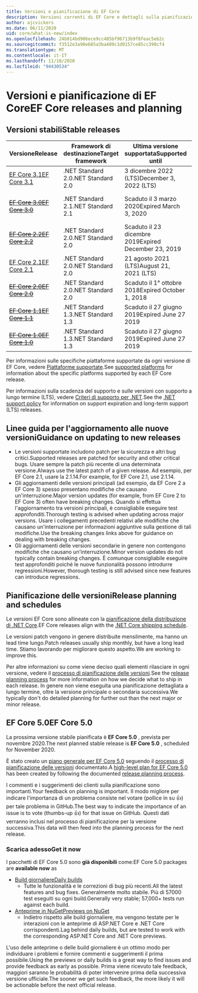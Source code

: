 ```yaml
---
title: Versioni e pianificazione di EF Core
description: Versioni correnti di EF Core e dettagli sulla pianificazione per le versioni future
author: ajcvickers
ms.date: 06/11/2020
uid: core/what-is-new/index
ms.openlocfilehash: 24b814bd906ece9cc485bf96713b9f8feac5eb2c
ms.sourcegitcommit: f3512e3a98e685a3ba409c1d0157ce85cc390cf4
ms.translationtype: MT
ms.contentlocale: it-IT
ms.lasthandoff: 11/10/2020
ms.locfileid: "94430534"
---
```

# <a name="ef-core-releases-and-planning"></a><span data-ttu-id="e8f78-103">Versioni e pianificazione di EF Core</span><span class="sxs-lookup"><span data-stu-id="e8f78-103">EF Core releases and planning</span></span>

## <a name="stable-releases"></a><span data-ttu-id="e8f78-104">Versioni stabili</span><span class="sxs-lookup"><span data-stu-id="e8f78-104">Stable releases</span></span>

| <span data-ttu-id="e8f78-105">Versione</span><span class="sxs-lookup"><span data-stu-id="e8f78-105">Release</span></span> | <span data-ttu-id="e8f78-106">Framework di destinazione</span><span class="sxs-lookup"><span data-stu-id="e8f78-106">Target framework</span></span> | <span data-ttu-id="e8f78-107">Ultima versione supportata</span><span class="sxs-lookup"><span data-stu-id="e8f78-107">Supported until</span></span> | <span data-ttu-id="e8f78-108">Collegamenti</span><span class="sxs-lookup"><span data-stu-id="e8f78-108">Links</span></span>
|:--------|------------------|-----------------|------
| [<span data-ttu-id="e8f78-109">EF Core 3.1</span><span class="sxs-lookup"><span data-stu-id="e8f78-109">EF Core 3.1</span></span>](https://www.nuget.org/packages/Microsoft.EntityFrameworkCore) | <span data-ttu-id="e8f78-110">.NET Standard 2.0</span><span class="sxs-lookup"><span data-stu-id="e8f78-110">.NET Standard 2.0</span></span> | <span data-ttu-id="e8f78-111">3 dicembre 2022 (LTS)</span><span class="sxs-lookup"><span data-stu-id="e8f78-111">December 3, 2022 (LTS)</span></span> | [<span data-ttu-id="e8f78-112">Annuncio</span><span class="sxs-lookup"><span data-stu-id="e8f78-112">Announcement</span></span>](https://devblogs.microsoft.com/dotnet/announcing-entity-framework-core-3-1-and-entity-framework-6-4/)
| <span data-ttu-id="e8f78-113">~~[EF Core 3.0](https://www.nuget.org/packages/Microsoft.EntityFrameworkCore/3.0.3)~~</span><span class="sxs-lookup"><span data-stu-id="e8f78-113">~~[EF Core 3.0](https://www.nuget.org/packages/Microsoft.EntityFrameworkCore/3.0.3)~~</span></span> | <span data-ttu-id="e8f78-114">.NET Standard 2.1</span><span class="sxs-lookup"><span data-stu-id="e8f78-114">.NET Standard 2.1</span></span> | <span data-ttu-id="e8f78-115">Scaduto il 3 marzo 2020</span><span class="sxs-lookup"><span data-stu-id="e8f78-115">Expired March 3, 2020</span></span> | <span data-ttu-id="e8f78-116">[Annuncio](https://devblogs.microsoft.com/dotnet/announcing-ef-core-3-0-and-ef-6-3-general-availability/) / [Modifiche che causano un'interruzione](xref:core/what-is-new/ef-core-3.x/breaking-changes)</span><span class="sxs-lookup"><span data-stu-id="e8f78-116">[Announcement](https://devblogs.microsoft.com/dotnet/announcing-ef-core-3-0-and-ef-6-3-general-availability/) / [Breaking changes](xref:core/what-is-new/ef-core-3.x/breaking-changes)</span></span>
| <span data-ttu-id="e8f78-117">~~[EF Core 2.2](https://www.nuget.org/packages/Microsoft.EntityFrameworkCore/2.2.6)~~</span><span class="sxs-lookup"><span data-stu-id="e8f78-117">~~[EF Core 2.2](https://www.nuget.org/packages/Microsoft.EntityFrameworkCore/2.2.6)~~</span></span> | <span data-ttu-id="e8f78-118">.NET Standard 2.0</span><span class="sxs-lookup"><span data-stu-id="e8f78-118">.NET Standard 2.0</span></span> | <span data-ttu-id="e8f78-119">Scaduto il 23 dicembre 2019</span><span class="sxs-lookup"><span data-stu-id="e8f78-119">Expired December 23, 2019</span></span> | [<span data-ttu-id="e8f78-120">Annuncio</span><span class="sxs-lookup"><span data-stu-id="e8f78-120">Announcement</span></span>](https://devblogs.microsoft.com/dotnet/announcing-entity-framework-core-2-2/)
| [<span data-ttu-id="e8f78-121">EF Core 2.1</span><span class="sxs-lookup"><span data-stu-id="e8f78-121">EF Core 2.1</span></span>](https://www.nuget.org/packages/Microsoft.EntityFrameworkCore/2.1.14) | <span data-ttu-id="e8f78-122">.NET Standard 2.0</span><span class="sxs-lookup"><span data-stu-id="e8f78-122">.NET Standard 2.0</span></span> | <span data-ttu-id="e8f78-123">21 agosto 2021 (LTS)</span><span class="sxs-lookup"><span data-stu-id="e8f78-123">August 21, 2021 (LTS)</span></span> | [<span data-ttu-id="e8f78-124">Annuncio</span><span class="sxs-lookup"><span data-stu-id="e8f78-124">Announcement</span></span>](https://devblogs.microsoft.com/dotnet/announcing-entity-framework-core-2-1/)
| <span data-ttu-id="e8f78-125">~~[EF Core 2.0](https://www.nuget.org/packages/Microsoft.EntityFrameworkCore/2.0.3)~~</span><span class="sxs-lookup"><span data-stu-id="e8f78-125">~~[EF Core 2.0](https://www.nuget.org/packages/Microsoft.EntityFrameworkCore/2.0.3)~~</span></span> | <span data-ttu-id="e8f78-126">.NET Standard 2.0</span><span class="sxs-lookup"><span data-stu-id="e8f78-126">.NET Standard 2.0</span></span> | <span data-ttu-id="e8f78-127">Scaduto il 1° ottobre 2018</span><span class="sxs-lookup"><span data-stu-id="e8f78-127">Expired October 1, 2018</span></span> | [<span data-ttu-id="e8f78-128">Annuncio</span><span class="sxs-lookup"><span data-stu-id="e8f78-128">Announcement</span></span>](https://devblogs.microsoft.com/dotnet/announcing-entity-framework-core-2-0/)
| <span data-ttu-id="e8f78-129">~~[EF Core 1.1](https://www.nuget.org/packages/Microsoft.EntityFrameworkCore/1.1.6)~~</span><span class="sxs-lookup"><span data-stu-id="e8f78-129">~~[EF Core 1.1](https://www.nuget.org/packages/Microsoft.EntityFrameworkCore/1.1.6)~~</span></span> | <span data-ttu-id="e8f78-130">.NET Standard 1.3</span><span class="sxs-lookup"><span data-stu-id="e8f78-130">.NET Standard 1.3</span></span> | <span data-ttu-id="e8f78-131">Scaduto il 27 giugno 2019</span><span class="sxs-lookup"><span data-stu-id="e8f78-131">Expired June 27 2019</span></span> | [<span data-ttu-id="e8f78-132">Annuncio</span><span class="sxs-lookup"><span data-stu-id="e8f78-132">Announcement</span></span>](https://devblogs.microsoft.com/dotnet/announcing-entity-framework-core-1-1/)
| <span data-ttu-id="e8f78-133">~~[EF Core 1.0](https://www.nuget.org/packages/Microsoft.EntityFrameworkCore/1.0.6)~~</span><span class="sxs-lookup"><span data-stu-id="e8f78-133">~~[EF Core 1.0](https://www.nuget.org/packages/Microsoft.EntityFrameworkCore/1.0.6)~~</span></span> | <span data-ttu-id="e8f78-134">.NET Standard 1.3</span><span class="sxs-lookup"><span data-stu-id="e8f78-134">.NET Standard 1.3</span></span> | <span data-ttu-id="e8f78-135">Scaduto il 27 giugno 2019</span><span class="sxs-lookup"><span data-stu-id="e8f78-135">Expired June 27 2019</span></span> | [<span data-ttu-id="e8f78-136">Annuncio</span><span class="sxs-lookup"><span data-stu-id="e8f78-136">Announcement</span></span>](https://devblogs.microsoft.com/dotnet/entity-framework-core-1-0-0-available/)

<span data-ttu-id="e8f78-137">Per informazioni sulle specifiche piattaforme supportate da ogni versione di EF Core, vedere [Piattaforme supportate](xref:core/miscellaneous/platforms).</span><span class="sxs-lookup"><span data-stu-id="e8f78-137">See [supported platforms](xref:core/miscellaneous/platforms) for information about the specific platforms supported by each EF Core release.</span></span>

<span data-ttu-id="e8f78-138">Per informazioni sulla scadenza del supporto e sulle versioni con supporto a lungo termine (LTS), vedere [Criteri di supporto per .NET](https://dotnet.microsoft.com/platform/support/policy/dotnet-core).</span><span class="sxs-lookup"><span data-stu-id="e8f78-138">See the [.NET support policy](https://dotnet.microsoft.com/platform/support/policy/dotnet-core) for information on support expiration and long-term support (LTS) releases.</span></span>

## <a name="guidance-on-updating-to-new-releases"></a><span data-ttu-id="e8f78-139">Linee guida per l'aggiornamento alle nuove versioni</span><span class="sxs-lookup"><span data-stu-id="e8f78-139">Guidance on updating to new releases</span></span>

* <span data-ttu-id="e8f78-140">Le versioni supportate includono patch per la sicurezza e altri bug critici.</span><span class="sxs-lookup"><span data-stu-id="e8f78-140">Supported releases are patched for security and other critical bugs.</span></span> <span data-ttu-id="e8f78-141">Usare sempre la patch più recente di una determinata versione.</span><span class="sxs-lookup"><span data-stu-id="e8f78-141">Always use the latest patch of a given release.</span></span> <span data-ttu-id="e8f78-142">Ad esempio, per EF Core 2.1, usare la 2.1.14.</span><span class="sxs-lookup"><span data-stu-id="e8f78-142">For example, for EF Core 2.1, use 2.1.14.</span></span>
* <span data-ttu-id="e8f78-143">Gli aggiornamenti delle versioni principali (ad esempio, da EF Core 2 a EF Core 3) spesso presentano modifiche che causano un'interruzione.</span><span class="sxs-lookup"><span data-stu-id="e8f78-143">Major version updates (for example, from EF Core 2 to EF Core 3) often have breaking changes.</span></span> <span data-ttu-id="e8f78-144">Quando si effettua l'aggiornamento tra versioni principali, è consigliabile eseguire test approfonditi.</span><span class="sxs-lookup"><span data-stu-id="e8f78-144">Thorough testing is advised when updating across major versions.</span></span> <span data-ttu-id="e8f78-145">Usare i collegamenti precedenti relativi alle modifiche che causano un'interruzione per informazioni aggiuntive sulla gestione di tali modifiche.</span><span class="sxs-lookup"><span data-stu-id="e8f78-145">Use the breaking changes links above for guidance on dealing with breaking changes.</span></span>
* <span data-ttu-id="e8f78-146">Gli aggiornamenti delle versioni secondarie in genere non contengono modifiche che causano un'interruzione.</span><span class="sxs-lookup"><span data-stu-id="e8f78-146">Minor version updates do not typically contain breaking changes.</span></span> <span data-ttu-id="e8f78-147">È comunque consigliabile eseguire test approfonditi poiché le nuove funzionalità possono introdurre regressioni.</span><span class="sxs-lookup"><span data-stu-id="e8f78-147">However, thorough testing is still advised since new features can introduce regressions.</span></span>

## <a name="release-planning-and-schedules"></a><span data-ttu-id="e8f78-148">Pianificazione delle versioni</span><span class="sxs-lookup"><span data-stu-id="e8f78-148">Release planning and schedules</span></span>

<span data-ttu-id="e8f78-149">Le versioni EF Core sono allineate con la [pianificazione della distribuzione di .NET Core](https://github.com/dotnet/core/blob/master/roadmap.md).</span><span class="sxs-lookup"><span data-stu-id="e8f78-149">EF Core releases align with the [.NET Core shipping schedule](https://github.com/dotnet/core/blob/master/roadmap.md).</span></span>

<span data-ttu-id="e8f78-150">Le versioni patch vengono in genere distribuite mensilmente, ma hanno un lead time lungo.</span><span class="sxs-lookup"><span data-stu-id="e8f78-150">Patch releases usually ship monthly, but have a long lead time.</span></span>
<span data-ttu-id="e8f78-151">Stiamo lavorando per migliorare questo aspetto.</span><span class="sxs-lookup"><span data-stu-id="e8f78-151">We are working to improve this.</span></span>

<span data-ttu-id="e8f78-152">Per altre informazioni su come viene deciso quali elementi rilasciare in ogni versione, vedere il [processo di pianificazione delle versioni](xref:core/what-is-new/release-planning).</span><span class="sxs-lookup"><span data-stu-id="e8f78-152">See the [release planning process](xref:core/what-is-new/release-planning) for more information on how we decide what to ship in each release.</span></span>
<span data-ttu-id="e8f78-153">In genere non viene eseguita una pianificazione dettagliata a lungo termine, oltre la versione principale o secondaria successiva.</span><span class="sxs-lookup"><span data-stu-id="e8f78-153">We typically don't do detailed planning for further out than the next major or minor release.</span></span>

## <a name="ef-core-50"></a><span data-ttu-id="e8f78-154">EF Core 5.0</span><span class="sxs-lookup"><span data-stu-id="e8f78-154">EF Core 5.0</span></span>

<span data-ttu-id="e8f78-155">La prossima versione stabile pianificata è **EF Core 5.0** , prevista per novembre 2020.</span><span class="sxs-lookup"><span data-stu-id="e8f78-155">The next planned stable release is **EF Core 5.0** , scheduled for November 2020.</span></span>

<span data-ttu-id="e8f78-156">È stato creato un [piano generale per EF Core 5.0](xref:core/what-is-new/ef-core-5.0/plan) seguendo il [processo di pianificazione delle versioni](xref:core/what-is-new/release-planning) documentato.</span><span class="sxs-lookup"><span data-stu-id="e8f78-156">A [high-level plan for EF Core 5.0](xref:core/what-is-new/ef-core-5.0/plan) has been created by following the documented [release planning process](xref:core/what-is-new/release-planning).</span></span>

<span data-ttu-id="e8f78-157">I commenti e i suggerimenti dei clienti sulla pianificazione sono importanti.</span><span class="sxs-lookup"><span data-stu-id="e8f78-157">Your feedback on planning is important.</span></span>
<span data-ttu-id="e8f78-158">Il modo migliore per indicare l'importanza di un problema consiste nel votare (pollice in su 👍) per tale problema in GitHub.</span><span class="sxs-lookup"><span data-stu-id="e8f78-158">The best way to indicate the importance of an issue is to vote (thumbs-up 👍) for that issue on GitHub.</span></span>
<span data-ttu-id="e8f78-159">Questi dati verranno inclusi nel processo di pianificazione per la versione successiva.</span><span class="sxs-lookup"><span data-stu-id="e8f78-159">This data will then feed into the planning process for the next release.</span></span>

### <a name="get-it-now"></a><span data-ttu-id="e8f78-160">Scarica adesso</span><span class="sxs-lookup"><span data-stu-id="e8f78-160">Get it now</span></span>

<span data-ttu-id="e8f78-161">I pacchetti di EF Core 5.0 sono **già disponibili** come:</span><span class="sxs-lookup"><span data-stu-id="e8f78-161">EF Core 5.0 packages are **available now** as</span></span>

* [<span data-ttu-id="e8f78-162">Build giornaliere</span><span class="sxs-lookup"><span data-stu-id="e8f78-162">Daily builds</span></span>](https://github.com/dotnet/aspnetcore/blob/master/docs/DailyBuilds.md)
  * <span data-ttu-id="e8f78-163">Tutte le funzionalità e le correzioni di bug più recenti.</span><span class="sxs-lookup"><span data-stu-id="e8f78-163">All the latest features and bug fixes.</span></span> <span data-ttu-id="e8f78-164">Generalmente molto stabile. Più di 57000 test eseguiti su ogni build.</span><span class="sxs-lookup"><span data-stu-id="e8f78-164">Generally very stable; 57,000+ tests run against each build.</span></span>
* [<span data-ttu-id="e8f78-165">Anteprime in NuGet</span><span class="sxs-lookup"><span data-stu-id="e8f78-165">Previews on NuGet</span></span>](https://www.nuget.org/packages/Microsoft.EntityFrameworkCore)
  * <span data-ttu-id="e8f78-166">Indietro rispetto alle build giornaliere, ma vengono testate per le interazioni con le anteprime di ASP.NET Core e .NET Core corrispondenti.</span><span class="sxs-lookup"><span data-stu-id="e8f78-166">Lag behind daily builds, but are tested to work with the corresponding ASP.NET Core and .NET Core previews.</span></span>

<span data-ttu-id="e8f78-167">L'uso delle anteprime o delle build giornaliere è un ottimo modo per individuare i problemi e fornire commenti e suggerimenti il prima possibile.</span><span class="sxs-lookup"><span data-stu-id="e8f78-167">Using the previews or daily builds is a great way to find issues and provide feedback as early as possible.</span></span>
<span data-ttu-id="e8f78-168">Prima viene ricevuto tale feedback, maggiori saranno le probabilità di poter intervenire prima della successiva versione ufficiale.</span><span class="sxs-lookup"><span data-stu-id="e8f78-168">The sooner we get such feedback, the more likely it will be actionable before the next official release.</span></span>
